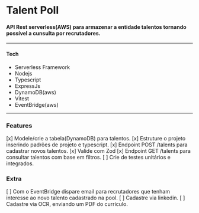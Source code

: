 # Talent Poll
#### API Rest serverless(AWS) para armazenar a entidade talentos tornando possível a cunsulta por recrutadores.
---
#### Tech

- Serverless Framework
- Nodejs
- Typescript
- ExpressJs
- DynamoDB(aws)
- Vitest
- EventBridge(aws) 
---
### Features

[x] Modele/crie a tabela(DynamoDB) para talentos.
[x] Estruture o projeto inserindo padrões de projeto e typescript.
[x] Endpoint POST /talents para cadastrar novos talentos.
[x] Valide com Zod
[x] Endpoint GET /talents para consultar talentos com base em filtros.
[ ] Crie de testes unitários e integrados.

### Extra

[ ] Com o EventBridge dispare email para recrutadores que tenham interesse ao novo talento cadastrado na pool.
[ ] Cadastre via linkedin.
[ ] Cadastre via OCR, enviando um PDF do currículo.

